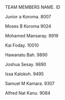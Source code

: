 TEAM MEMBERS NAME.      ID

Junior a Koroma.       8007

Moses B Koroma         9024

Mohamed Mansaray.      8919

Kai Foday.             10010

Hawanatu Bah.          9890 

Joshua Sesay.          9890

Issa Kalokoh.          9495

Samuel M Kamara.       9307

Alfred Nat Kanu.       9084
